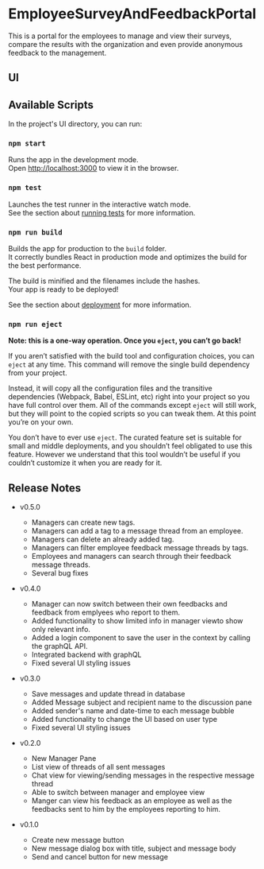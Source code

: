 # EmployeeSurveyAndFeedbackPortal
This is a portal for the employees to manage and view their surveys, compare the results with the organization and even provide anonymous feedback to the management.


## UI

## Available Scripts

In the project's UI directory, you can run:

### `npm start`

Runs the app in the development mode.<br />
Open [http://localhost:3000](http://localhost:3000) to view it in the browser.

### `npm test`

Launches the test runner in the interactive watch mode.<br />
See the section about [running tests](https://facebook.github.io/create-react-app/docs/running-tests) for more information.

### `npm run build`

Builds the app for production to the `build` folder.<br />
It correctly bundles React in production mode and optimizes the build for the best performance.

The build is minified and the filenames include the hashes.<br />
Your app is ready to be deployed!

See the section about [deployment](https://facebook.github.io/create-react-app/docs/deployment) for more information.

### `npm run eject`

**Note: this is a one-way operation. Once you `eject`, you can’t go back!**

If you aren’t satisfied with the build tool and configuration choices, you can `eject` at any time. This command will remove the single build dependency from your project.

Instead, it will copy all the configuration files and the transitive dependencies (Webpack, Babel, ESLint, etc) right into your project so you have full control over them. All of the commands except `eject` will still work, but they will point to the copied scripts so you can tweak them. At this point you’re on your own.

You don’t have to ever use `eject`. The curated feature set is suitable for small and middle deployments, and you shouldn’t feel obligated to use this feature. However we understand that this tool wouldn’t be useful if you couldn’t customize it when you are ready for it.


## Release Notes

- v0.5.0
  - Managers can create new tags.
  - Managers can add a tag to a message thread from an employee.
  - Managers can delete an already added tag.
  - Managers can filter employee feedback message threads by tags.
  - Employees and managers can search through their feedback message threads.
  - Several bug fixes

- v0.4.0
  - Manager can now switch between their own feedbacks and feedback from emplyees who report to them.
  - Added functionality to show limited info in manager viewto show only relevant info.
  - Added a login component to save the user in the context by calling the graphQL API.
  - Integrated backend with graphQL
  - Fixed several UI styling issues
  
- v0.3.0
  - Save messages and update thread in database
  - Added Message subject and recipient name to the discussion pane
  - Added sender's name and date-time to each message bubble
  - Added functionality to change the UI based on user type
  - Fixed several UI styling issues

- v0.2.0
  - New Manager Pane
  - List view of threads of all sent messages
  - Chat view for viewing/sending messages in the respective message thread
  - Able to switch between manager and employee view
  - Manger can view his feedback as an employee as well as the feedbacks sent to him by the employees reporting to him.
  
- v0.1.0
  - Create new message button
  - New message dialog box with title, subject and message body
  - Send and cancel button for new message
